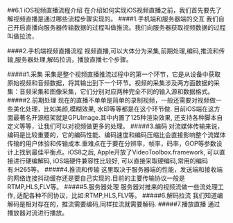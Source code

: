 ##6.1 iOS视频直播流程介绍
在介绍如何实现iOS视频直播之前，我们首先要先了解视频直播是通过哪些流程步骤实现的。
####1.手机端和服务器端的交互
我们自己开启直播向服务器传输数据的过程叫做推流。我们向服务器获取视频数据的过程叫做拉流，

####2.手机端视频直播流程
视频直播,可以大体分为采集,前期处理,编码,推流和传输,服务器处理,解码拉流，播放直播七个步骤。

#####1.采集
采集是整个视频直播推流过程中的第一个环节，它是从设备中获取原始视频和音频数据，将其输出到下一个环节。视频的采集涉及两方面数据的采集：音频采集和图像采集，它们分别对应两种完全不同的输入源和数据格式。
#####2.前期处理
现在的直播不单单是简单的录制视频，一般还需要对视频做一些美化处理，比如美颜,模糊效果, 水印等等都是在这个环节做. 目前iOS端在这方面最著名开源框架就是GPUImage.其中内置了125种渲染效果, 还支持各种脚本自定义等等，让我们可以对视频做更多的处理。
#####3.编码
对流媒体传输来说，编码是比较重要的，它的编码性能、编码速度和编码压缩比会直接影响整个流媒体传输的用户体验和传输成本.重难点在于要在分辨率，帧率，码率，GOP等参数设计上找到最佳平衡点。iOS8之后, Apple开放了VideoToolbox.framework, 可以直接进行硬编解码, iOS端硬件兼容性比较好, 可以直接采取硬编码,常用的编码有:H265等。
#####4.推流和传输
这里取决于服务器端的性能，发送端和接收端的网络连接抖动缓存还是要自己实现的.目前的主要传输协议一般是RTMP,HLS,FLV等。
#####5.服务器处理
服务器对推来的视频流做一些流处理工作, 适配各种不同协议，比如:RTMP,HLS,FLV等。
#####6.解码拉流
我们知道编解码是相对存在的，推流需要编码,同样拉流就需要解码. 
#####7.播放直播
通过播放器对流进行播放。


